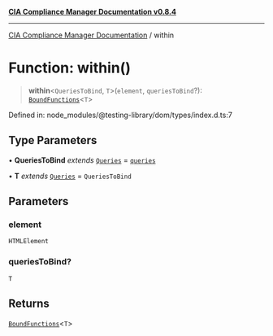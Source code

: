 [**CIA Compliance Manager Documentation v0.8.4**](../README.md)

***

[CIA Compliance Manager Documentation](../globals.md) / within

# Function: within()

> **within**\<`QueriesToBind`, `T`\>(`element`, `queriesToBind`?): [`BoundFunctions`](../type-aliases/BoundFunctions.md)\<`T`\>

Defined in: node\_modules/@testing-library/dom/types/index.d.ts:7

## Type Parameters

• **QueriesToBind** *extends* [`Queries`](../interfaces/Queries.md) = [`queries`](../namespaces/queries/README.md)

• **T** *extends* [`Queries`](../interfaces/Queries.md) = `QueriesToBind`

## Parameters

### element

`HTMLElement`

### queriesToBind?

`T`

## Returns

[`BoundFunctions`](../type-aliases/BoundFunctions.md)\<`T`\>
